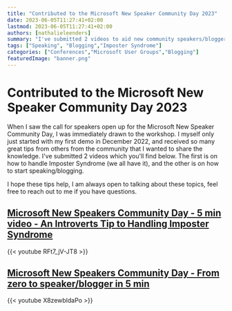 ```yaml
---
title: "Contributed to the Microsoft New Speaker Community Day 2023"
date: 2023-06-05T11:27:41+02:00
lastmod: 2023-06-05T11:27:41+02:00
authors: [nathalieleenders]
summary: "I've submitted 2 videos to aid new community speakers/bloggers on imposter syndrome, and blogging/speaking"
tags: ["Speaking", "Blogging","Imposter Syndrome"]
categories: ["Conferences","Microsoft User Groups","Blogging"]
featuredImage: "banner.png"
---
```


# Contributed to the Microsoft New Speaker Community Day 2023

When I saw the call for speakers open up for the Microsoft New Speaker Community Day, I was immediately drawn to the workshop. I myself only just started with my first demo in December 2022, and received so many great tips from others from the community that I wanted to share the knowledge. I've submitted 2 videos which you'll find below. The first is on how to handle Imposter Syndrome (we all have it), and the other is on how to start speaking/blogging.

I hope these tips help, I am always open to talking about these topics, feel free to reach out to me if you have questions.

## [Microsoft New Speakers Community Day - 5 min video - An Introverts Tip to Handling Imposter Syndrome](https://www.youtube.com/watch?v=RFt7_jV-JT8)

{{< youtube RFt7_jV-JT8 >}}

## [Microsoft New Speakers Community Day - From zero to speaker/blogger in 5 min](https://www.youtube.com/watch?v=X8zewbldaPo)

{{< youtube X8zewbldaPo >}}